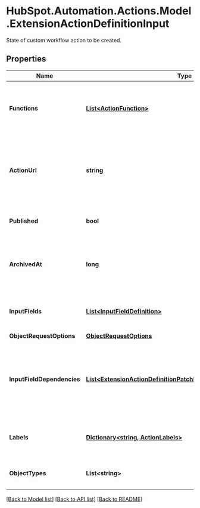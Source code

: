 # HubSpot.Automation.Actions.Model.ExtensionActionDefinitionInput
State of custom workflow action to be created.

## Properties

Name | Type | Description | Notes
------------ | ------------- | ------------- | -------------
**Functions** | [**List&lt;ActionFunction&gt;**](ActionFunction.md) | A list of functions associated with the custom workflow action. | 
**ActionUrl** | **string** | The URL that will accept an HTTPS request each time workflows executes the custom action. | 
**Published** | **bool** | Whether this custom action is published to customers. | 
**ArchivedAt** | **long** | The date that this custom action was archived, if the custom action is archived. | [optional] 
**InputFields** | [**List&lt;InputFieldDefinition&gt;**](InputFieldDefinition.md) | The list of input fields to display in this custom action. | 
**ObjectRequestOptions** | [**ObjectRequestOptions**](ObjectRequestOptions.md) |  | [optional] 
**InputFieldDependencies** | [**List&lt;ExtensionActionDefinitionPatchInputFieldDependenciesInner&gt;**](ExtensionActionDefinitionPatchInputFieldDependenciesInner.md) | A list of dependencies between the input fields. These configure when the input fields should be visible. | [optional] 
**Labels** | [**Dictionary&lt;string, ActionLabels&gt;**](ActionLabels.md) | The user-facing labels for the custom action. | 
**ObjectTypes** | **List&lt;string&gt;** | The object types that this custom action supports. | 

[[Back to Model list]](../README.md#documentation-for-models) [[Back to API list]](../README.md#documentation-for-api-endpoints) [[Back to README]](../README.md)

